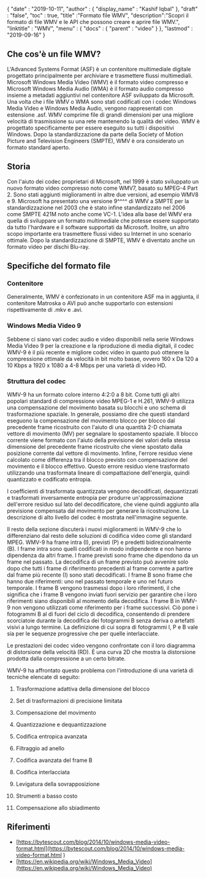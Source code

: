 {
  "date" : "2019-10-11",
  "author" : {
    "display_name" : "Kashif Iqbal"
},
  "draft" : "false",
  "toc" : true,
  "title" :"Formato file WMV",
  "description":"Scopri il formato di file WMV e le API che possono creare e aprire file WMV.",
  "linktitle" : "WMV",
  "menu" : {
    "docs" : {
      "parent" : "video"
}
},
  "lastmod" : "2019-09-16"
}

## Che cos'è un file WMV?

L'Advanced Systems Format (ASF) è un contenitore multimediale digitale progettato principalmente per archiviare e trasmettere flussi multimediali. Microsoft Windows Media Video (WMV) è il formato video compresso e Microsoft Windows Media Audio (WMA) è il formato audio compresso insieme a metadati aggiuntivi nel contenitore ASF sviluppato da Microsoft. Una volta che i file WMV o WMA sono stati codificati con i codec Windows Media Video e Windows Media Audio, vengono rappresentati con estensione .asf. WMV comprime file di grandi dimensioni per una migliore velocità di trasmissione su una rete mantenendo la qualità del video. WMV è progettato specificamente per essere eseguito su tutti i dispositivi Windows. Dopo la standardizzazione da parte della Society of Motion Picture and Television Engineers (SMPTE), WMV è ora considerato un formato standard aperto.

## Storia ##

Con l'aiuto dei codec proprietari di Microsoft, nel 1999 è stato sviluppato un nuovo formato video compresso noto come WMV7, basato su MPEG-4 Part 2. Sono stati aggiunti miglioramenti in altre due versioni, ad esempio WMV8 e 9. Microsoft ha presentato una versione 9^^^^ di WMV a SMPTE per la standardizzazione nel 2003 che è stato infine standardizzato nel 2006 come SMPTE 421M noto anche come VC-1. L'idea alla base del WMV era quella di sviluppare un formato multimediale che potesse essere supportato da tutto l'hardware e il software supportati da Microsoft. Inoltre, un altro scopo importante era trasmettere flussi video su Internet in uno scenario ottimale. Dopo la standardizzazione di SMPTE, WMV è diventato anche un formato video per dischi Blu-ray.

## Specifiche del formato file

### Contenitore

Generalmente, WMV è confezionato in un contenitore ASF ma in aggiunta, il contenitore Matroska o AVI può anche supportarlo con estensioni rispettivamente di .mkv e .avi.

### Windows Media Video 9

Sebbene ci siano vari codec audio e video disponibili nella serie Windows Media Video 9 per la creazione e la riproduzione di media digitali, il codec WMV-9 è il più recente e migliore codec video in quanto può ottenere la compressione ottimale da velocità in bit molto basse, ovvero 160 x Da 120 a 10 Kbps a 1920 x 1080 a 4-8 Mbps per una varietà di video HD.

### Struttura del codec

WMV-9 ha un formato colore interno 4:2:0 a 8 bit. Come tutti gli altri popolari standard di compressione video MPEG-1 e H.261, WMV-9 utilizza una compensazione del movimento basata su blocchi e uno schema di trasformazione spaziale. In generale, possiamo dire che questi standard eseguono la compensazione del movimento blocco per blocco dal precedente frame ricostruito con l'aiuto di una quantità 2-D chiamata vettore di movimento (MV) per segnalare lo spostamento spaziale. Il blocco corrente viene formato con l'aiuto della previsione dei valori della stessa dimensione del precedente frame ricostruito che viene spostato dalla posizione corrente dal vettore di movimento. Infine, l'errore residuo viene calcolato come differenza tra il blocco previsto con compensazione del movimento e il blocco effettivo. Questo errore residuo viene trasformato utilizzando una trasformata lineare di compattazione dell'energia, quindi quantizzato e codificato entropia.

I coefficienti di trasformata quantizzata vengono decodificati, dequantizzati e trasformati inversamente entropia per produrre un'approssimazione dell'errore residuo sul lato del decodificatore, che viene quindi aggiunto alla previsione compensata dal movimento per generare la ricostruzione. La descrizione di alto livello del codec è mostrata nell'immagine seguente.

Il resto della sezione discuterà i nuovi miglioramenti in WMV-9 che lo differenziano dal resto delle soluzioni di codifica video come gli standard MPEG. WMV-9 ha frame intra (I), previsti (P) e predetti bidirezionalmente (B). I frame intra sono quelli codificati in modo indipendente e non hanno dipendenza da altri frame. I frame previsti sono frame che dipendono da un frame nel passato. La decodifica di un frame previsto può avvenire solo dopo che tutti i frame di riferimento precedenti al frame corrente a partire dal frame più recente (I) sono stati decodificati. I frame B sono frame che hanno due riferimenti: uno nel passato temporale e uno nel futuro temporale. I frame B vengono trasmessi dopo i loro riferimenti, il che significa che i frame B vengono inviati fuori servizio per garantire che i loro riferimenti siano disponibili al momento della decodifica. I frame B in WMV-9 non vengono utilizzati come riferimento per i frame successivi. Ciò pone i fotogrammi B al di fuori del ciclo di decodifica, consentendo di prendere scorciatoie durante la decodifica dei fotogrammi B senza deriva o artefatti visivi a lungo termine. La definizione di cui sopra di fotogrammi I, P e B vale sia per le sequenze progressive che per quelle interlacciate.

Le prestazioni dei codec video vengono confrontate con il loro diagramma di distorsione della velocità (RD). È una curva 2D che mostra la distorsione prodotta dalla compressione a un certo bitrate.

WMV-9 ha affrontato questo problema con l'introduzione di una varietà di tecniche elencate di seguito:

1. Trasformazione adattiva della dimensione del blocco

2. Set di trasformazioni di precisione limitata

3. Compensazione del movimento

4. Quantizzazione e dequantizzazione

5. Codifica entropica avanzata

6. Filtraggio ad anello

7. Codifica avanzata del frame B

8. Codifica interlacciata

9. Levigatura della sovrapposizione

10. Strumenti a basso costo

11. Compensazione allo sbiadimento

## Riferimenti ##

* [https://bytescout.com/blog/2014/10/windows-media-video-format.html](https://bytescout.com/blog/2014/10/windows-media-video-format.html )
* [https://en.wikipedia.org/wiki/Windows_Media_Video](https://en.wikipedia.org/wiki/Windows_Media_Video)


